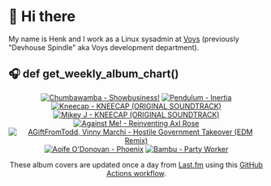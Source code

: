 # 👋 Hi there

My name is Henk and I work as a Linux sysadmin at <a href="https://www.voys.co/about/">Voys</a> (previously "Devhouse Spindle" aka Voys development department).

## 🎧 def get_weekly_album_chart()
<!-- lastfm -->
<p align="center"><a href="https://www.last.fm/music/Chumbawamba/Showbusiness!"><img src="https://lastfm.freetls.fastly.net/i/u/64s/7902d9aa909549cbb742001caf21b42a.jpg" title="Chumbawamba - Showbusiness!"></a> <a href="https://www.last.fm/music/Pendulum/Inertia"><img src="https://lastfm.freetls.fastly.net/i/u/64s/3afb71cfdec204ba4ec07cfd839d8d2f.jpg" title="Pendulum - Inertia"></a> <a href="https://www.last.fm/music/Kneecap/KNEECAP+(ORIGINAL+SOUNDTRACK)"><img src="https://lastfm.freetls.fastly.net/i/u/64s/4f33a111ca0faf3077d3aad82310e9de.jpg" title="Kneecap - KNEECAP (ORIGINAL SOUNDTRACK)"></a> <a href="https://www.last.fm/music/Mikey+J/KNEECAP+(ORIGINAL+SOUNDTRACK)"><img src="https://lastfm.freetls.fastly.net/i/u/64s/b371ad02d7ca3739851670b6860e39a2.jpg" title="Mikey J - KNEECAP (ORIGINAL SOUNDTRACK)"></a> <a href="https://www.last.fm/music/Against+Me!/Reinventing+Axl+Rose"><img src="https://lastfm.freetls.fastly.net/i/u/64s/900e3e39ba7c450b9f766d532aa9e48d.png" title="Against Me! - Reinventing Axl Rose"></a> <a href="https://www.last.fm/music/AGiftFromTodd,+Vinny+Marchi/Hostile+Government+Takeover+(EDM+Remix)"><img src="https://lastfm.freetls.fastly.net/i/u/64s/39185b5b57cd0511eb328f13bfb49e41.jpg" title="AGiftFromTodd, Vinny Marchi - Hostile Government Takeover (EDM Remix)"></a> <a href="https://www.last.fm/music/Aoife+O%27Donovan/Phoenix"><img src="https://lastfm.freetls.fastly.net/i/u/64s/5fd0cd142a55df8f2f42db9e8f4886af.jpg" title="Aoife O'Donovan - Phoenix"></a> <a href="https://www.last.fm/music/Bambu/Party+Worker"><img src="https://lastfm.freetls.fastly.net/i/u/64s/10cfa2c88f734fc4cf9707b5bcb38a88.jpg" title="Bambu - Party Worker"></a> </p>

<p align="center">These album covers are updated once a day from <a href="https://www.last.fm/user/hbokh">Last.fm</a> using this <a href="https://github.com/marketplace/actions/lastfm-to-markdown">GitHub Actions workflow</a>.</p>

